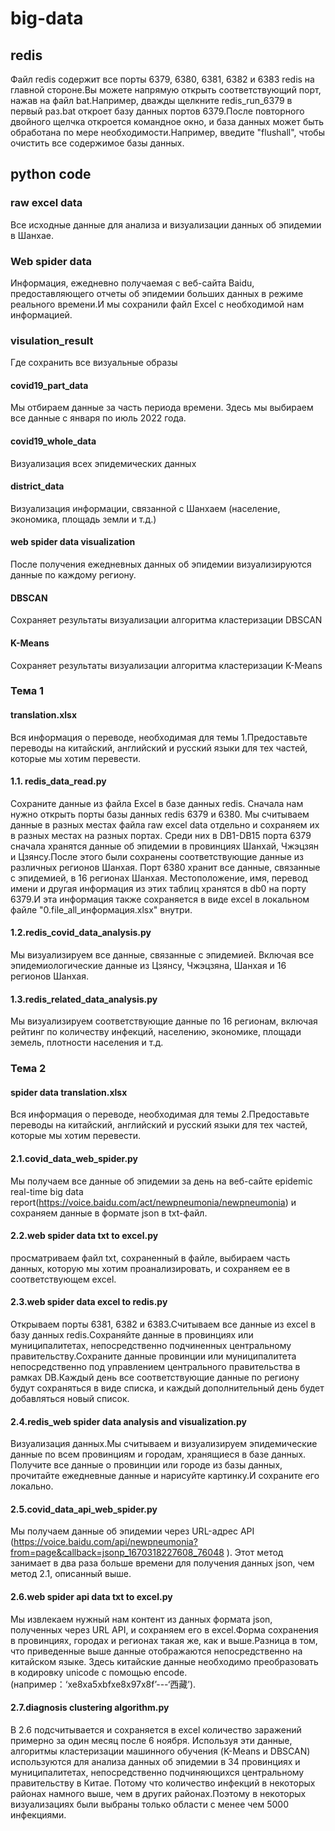 # big-data
## redis
Файл redis содержит все порты 6379, 6380, 6381, 6382 и 6383 redis на главной стороне.Вы можете напрямую открыть соответствующий порт, нажав на файл bat.Например, дважды щелкните redis_run_6379 в первый раз.bat откроет базу данных портов 6379.После повторного двойного щелчка откроется командное окно, и база данных может быть обработана по мере необходимости.Например, введите "flushall", чтобы очистить все содержимое базы данных.

## python code
### raw excel data
Все исходные данные для анализа и визуализации данных об эпидемии в Шанхае.

### Web spider data
Информация, ежедневно получаемая с веб-сайта Baidu, предоставляющего отчеты об эпидемии больших данных в режиме реального времени.И мы сохранили файл Excel с необходимой нам информацией.

### visulation_result
Где сохранить все визуальные образы
#### covid19_part_data
Мы отбираем данные за часть периода времени. Здесь мы выбираем все данные с января по июль 2022 года.
#### covid19_whole_data
Визуализация всех эпидемических данных
#### district_data
Визуализация информации, связанной с Шанхаем (население, экономика, площадь земли и т.д.)
#### web spider data visualization
После получения ежедневных данных об эпидемии визуализируются данные по каждому региону.
#### DBSCAN
Сохраняет результаты визуализации алгоритма кластеризации DBSCAN
#### K-Means
Сохраняет результаты визуализации алгоритма кластеризации K-Means

### Тема 1
#### translation.xlsx
Вся информация о переводе, необходимая для темы 1.Предоставьте переводы на китайский, английский и русский языки для тех частей, которые мы хотим перевести.

#### 1.1.	redis_data_read.py
Сохраните данные из файла Excel в базе данных redis.
Сначала нам нужно открыть порты базы данных redis 6379 и 6380.
Мы считываем данные в разных местах файла raw excel data отдельно и сохраняем их в разных местах на разных портах.
Среди них в DB1-DB15 порта 6379 сначала хранятся данные об эпидемии в провинциях Шанхай, Чжэцзян и Цзянсу.После этого были сохранены соответствующие данные из различных регионов Шанхая.
Порт 6380 хранит все данные, связанные с эпидемией, в 16 регионах Шанхая.
Местоположение, имя, перевод имени и другая информация из этих таблиц хранятся в db0 на порту 6379.И эта информация также сохраняется в виде excel в локальном файле "0.file_all_информация.xlsx" внутри.

#### 1.2.redis_covid_data_analysis.py
Мы визуализируем все данные, связанные с эпидемией. Включая все эпидемиологические данные из Цзянсу, Чжэцзяна,  Шанхая и 16 регионов Шанхая.

#### 1.3.redis_related_data_analysis.py
Мы визуализируем соответствующие данные по 16 регионам, включая рейтинг по количеству инфекций, населению, экономике, площади земель, плотности населения и т.д.

### Тема 2
#### spider data translation.xlsx
Вся информация о переводе, необходимая для темы 2.Предоставьте переводы на китайский, английский и русский языки для тех частей, которые мы хотим перевести.

#### 2.1.covid_data_web_spider.py
Мы получаем все данные об эпидемии за день на веб-сайте epidemic real-time big data report(https://voice.baidu.com/act/newpneumonia/newpneumonia) и сохраняем данные в формате json в txt-файл.

#### 2.2.web spider data txt to excel.py
просматриваем файл txt, сохраненный в файле, выбираем часть данных, которую мы хотим проанализировать, и сохраняем ее в соответствующем excel.

#### 2.3.web spider data excel to redis.py
Открываем порты 6381, 6382 и 6383.Считываем все данные из excel в базу данных redis.Сохраняйте данные в провинциях или муниципалитетах, непосредственно подчиненных центральному правительству.Сохраните данные провинции или муниципалитета непосредственно под управлением центрального правительства в рамках DB.Каждый день все соответствующие данные по региону будут сохраняться в виде списка, и каждый дополнительный день будет добавляться новый список.

#### 2.4.redis_web spider data analysis and visualization.py
Визуализация данных.Мы считываем и визуализируем эпидемические данные по всем провинциям и городам, хранящиеся в базе данных.
Получите все данные о провинции или городе из базы данных, прочитайте ежедневные данные и нарисуйте картинку.И сохраните его локально.

#### 2.5.covid_data_api_web_spider.py
Мы получаем данные об эпидемии через URL-адрес API
(https://voice.baidu.com/api/newpneumonia?from=page&callback=jsonp_1670318227608_76048 ). Этот метод занимает в два раза больше времени для получения данных json, чем метод 2.1, описанный выше.

#### 2.6.web spider api data txt to excel.py
Мы извлекаем нужный нам контент из данных формата json, полученных через URL API, и сохраняем его в excel.Форма сохранения в провинциях, городах и регионах такая же, как и выше.Разница в том, что приведенные выше данные отображаются непосредственно на китайском языке. Здесь китайские данные необходимо преобразовать в кодировку unicode с помощью encode. (например：‘<?>xe8<?>xa5<?>xbf<?>xe8<?>x97<?>x8f’---‘西藏’).

#### 2.7.diagnosis clustering algorithm.py
В 2.6 подсчитывается и сохраняется в excel количество заражений примерно за один месяц после 6 ноября.
Используя эти данные, алгоритмы кластеризации машинного обучения (K-Means и DBSCAN) используются для анализа данных об эпидемии в 34 провинциях и муниципалитетах, непосредственно подчиняющихся центральному правительству в Китае.
Потому что количество инфекций в некоторых районах намного выше, чем в других районах.Поэтому в некоторых визуализациях были выбраны только области с менее чем 5000 инфекциями.


